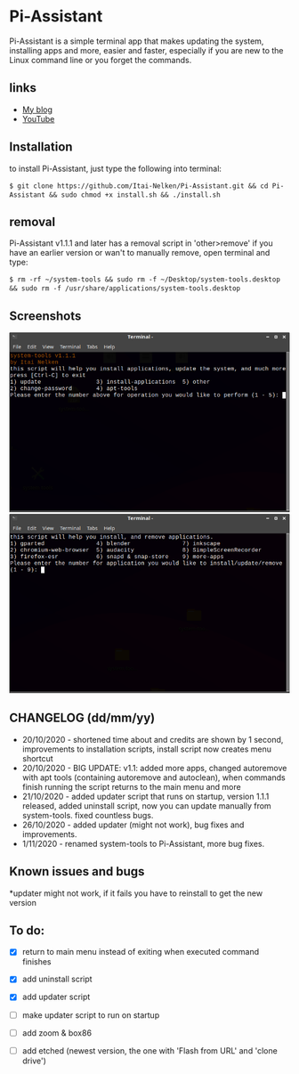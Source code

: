 # Pi-Assistant

Pi-Assistant is a simple terminal app that makes updating the system, installing apps and more, easier and faster, especially if you are new to the Linux command line or you forget the commands.

## links

* [My blog](https://thepisite.blogspot.com/)
* [YouTube](https://youtube.com/channel/UCM4Fo6ncNybS1xhJHnWSODg)

## Installation 

to install Pi-Assistant, just type the following into terminal:
```sh-session
$ git clone https://github.com/Itai-Nelken/Pi-Assistant.git && cd Pi-Assistant && sudo chmod +x install.sh && ./install.sh
```

## removal
Pi-Assistant v1.1.1 and later has a removal script in 'other>remove' if you have an earlier version or wan't to manually remove, open terminal and type: 
```sh-session
$ rm -rf ~/system-tools && sudo rm -f ~/Desktop/system-tools.desktop && sudo rm -f /usr/share/applications/system-tools.desktop 
```

## Screenshots

![system-tools1](screenshots/system-tools-1c.png)
![system-tools2](screenshots/system-tools-2a.png)


## CHANGELOG (dd/mm/yy)

 * 20/10/2020 - shortened time about and credits are shown by 1 second, improvements to installation scripts, install script now creates menu shortcut
 * 20/10/2020 - BIG UPDATE: v1.1: added more apps, changed autoremove with apt tools (containing autoremove and autoclean), when commands finish running the script returns to the main menu and more
 * 21/10/2020 - added updater script that runs on startup, version 1.1.1 released, added uninstall script, now you can update manually from system-tools. fixed countless bugs.
 * 26/10/2020 - added updater (might not work), bug fixes and improvements. 
 * 1/11/2020 - renamed system-tools to Pi-Assistant, more bug fixes. 
  
## Known issues and bugs
*updater might not work, if it fails you have to reinstall to get the new version
  
## To do:

- [x] return to main menu instead of exiting when executed command finishes
- [x] add uninstall script
- [x] add updater script 
- [ ] make updater script to run on startup
- [ ] add zoom & box86
- [ ] add etched (newest version, the one with 'Flash from URL' and 'clone drive')

